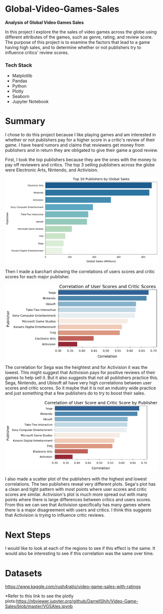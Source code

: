 # Global-Video-Games-Sales

<b> Analysis of Global Video Games Sales</b>

In this project I explore the the sales of video games across the globe using different attributes of the games, such as genre, rating, and review score. The purpose of this project is to examine the factors that lead to a game having high sales, and to determine whether or not publishers try to influence critics' review scores.

### Tech Stack
- Matplotlib
- Pandas
- Python
- Plotly
- Seaborn
- Jupyter Notebook

# Summary
I chose to do this project because I like playing games and am interested in whether or not publishers pay for a higher score in a critic's review of their game. I have heard rumors and claims that reviewers get money from publishers and in return they are obligated to give their game a good review. 

First, I took the top publishers because they are the ones with the money to pay off reviewers and critics. The top 3 selling publishers across the globe were Electronic Arts, Nintendo, and Activision.


![pyplot](https://github.com/DarrellShih/Video-Game-Sales/blob/master/images/index.png)

Then I made a barchart showing the correlations of users scores and critic scores for each major publisher.

![plot](https://github.com/DarrellShih/Video-Game-Sales/blob/master/images/correlation.png)

The correlation for Sega was the heightest and for Activision it was the lowest. This might suggest that Activision pays for positive reviews of their games to help sell it. But it also suggests that not all publishers practice this. Sega, Nintendo, and Ubisoft all have very high correlations between user scores and critic scores. So it maybe that it is not an industry wide practice and just something that a few publishers do to try to boost their sales. 

![plot](https://github.com/DarrellShih/Video-Game-Sales/blob/master/images/scatt.png)

I also made a scatter plot of the publishers with the highest and lowest correlations. The two publishers reveal very different plots. Sega's plot has a clean and tight pattern with most points where user scores and critic scores are similar. Activision's plot is much more spread out with many points where there is large differences between critics and users scores. From this we can see that Activision specifically has many games where there is a major disagreement with users and critics. I think this suggests that Activision is trying to influence critic reviews.  

# Next Steps

I would like to look at each of the regions to see if this effect is the same. It would also be interesting to see if this correlation was the same over time.

# Datasets
https://www.kaggle.com/rush4ratio/video-game-sales-with-ratings

*Refer to this link to see the plotly plots:https://nbviewer.jupyter.org/github/DarrellShih/Video-Game-Sales/blob/master/VGSAles.ipynb
